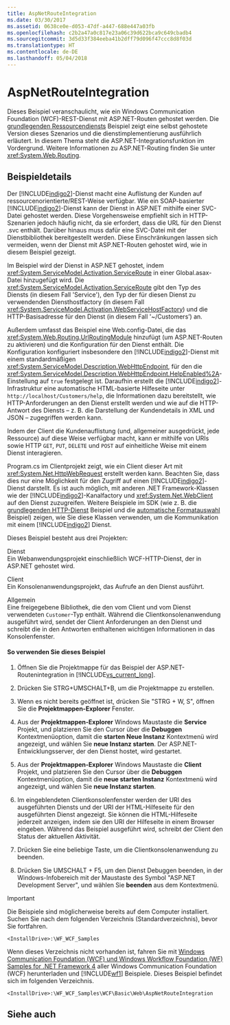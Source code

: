 ```yaml
---
title: AspNetRouteIntegration
ms.date: 03/30/2017
ms.assetid: 0638ce0e-d053-47df-a447-688e447a03fb
ms.openlocfilehash: c2b2a47a0c817e23a06c39d622bca9c649cbadb4
ms.sourcegitcommit: 3d5d33f384eeba41b2dff79d096f47ccc8d8f03d
ms.translationtype: HT
ms.contentlocale: de-DE
ms.lasthandoff: 05/04/2018
---
```

# <a name="aspnetrouteintegration"></a>AspNetRouteIntegration
Dieses Beispiel veranschaulicht, wie ein Windows Communication Foundation (WCF)-REST-Dienst mit ASP.NET-Routen gehostet werden. Die [grundlegenden Ressourcendiensts](../../../../docs/framework/wcf/samples/basic-resource-service.md) Beispiel zeigt eine selbst gehostete Version dieses Szenarios und die dienstimplementierung ausführlich erläutert. In diesem Thema steht die ASP.NET-Integrationsfunktion im Vordergrund. Weitere Informationen zu ASP.NET-Routing finden Sie unter <xref:System.Web.Routing>.  
  
## <a name="sample-details"></a>Beispieldetails  
 Der [!INCLUDE[indigo2](../../../../includes/indigo2-md.md)]-Dienst macht eine Auflistung der Kunden auf ressourcenorientierte/REST-Weise verfügbar. Wie ein SOAP-basierter [!INCLUDE[indigo2](../../../../includes/indigo2-md.md)]-Dienst kann der Dienst in ASP.NET mithilfe einer SVC-Datei gehostet werden. Diese Vorgehensweise empfiehlt sich in HTTP-Szenarien jedoch häufig nicht, da sie erfordert, dass die URL für den Dienst .svc enthält. Darüber hinaus muss dafür eine SVC-Datei mit der Dienstbibliothek bereitgestellt werden. Diese Einschränkungen lassen sich vermeiden, wenn der Dienst mit ASP.NET-Routen gehostet wird, wie in diesem Beispiel gezeigt.  
  
 Im Beispiel wird der Dienst in ASP.NET gehostet, indem <xref:System.ServiceModel.Activation.ServiceRoute> in einer Global.asax-Datei hinzugefügt wird. Die <xref:System.ServiceModel.Activation.ServiceRoute> gibt den Typ des Diensts (in diesem Fall 'Service'), den Typ der für diesen Dienst zu verwendenden Diensthostfactory (in diesem Fall <xref:System.ServiceModel.Activation.WebServiceHostFactory>) und die HTTP-Basisadresse für den Dienst (in diesem Fall '~/Customers’) an.  
  
 Außerdem umfasst das Beispiel eine Web.config-Datei, die das <xref:System.Web.Routing.UrlRoutingModule> hinzufügt (um ASP.NET-Routen zu aktivieren) und die Konfiguration für den Dienst enthält. Die Konfiguration konfiguriert insbesondere den [!INCLUDE[indigo2](../../../../includes/indigo2-md.md)]-Dienst mit einem standardmäßigen <xref:System.ServiceModel.Description.WebHttpEndpoint>, für den die <xref:System.ServiceModel.Description.WebHttpEndpoint.HelpEnabled%2A>-Einstellung auf `true` festgelegt ist. Daraufhin erstellt die [!INCLUDE[indigo2](../../../../includes/indigo2-md.md)]-Infrastruktur eine automatische HTML-basierte Hilfeseite unter `http://localhost/Customers/help`, die Informationen dazu bereitstellt, wie HTTP-Anforderungen an den Dienst erstellt werden und wie auf die HTTP-Antwort des Diensts – z. B. die Darstellung der Kundendetails in XML und JSON – zugegriffen werden kann.  
  
 Indem der Client die Kundenauflistung (und, allgemeiner ausgedrückt, jede Ressource) auf diese Weise verfügbar macht, kann er mithilfe von URIs sowie HTTP `GET`, `PUT`, `DELETE` und `POST` auf einheitliche Weise mit einem Dienst interagieren.  
  
 Program.cs im Clientprojekt zeigt, wie ein Client dieser Art mit <xref:System.Net.HttpWebRequest> erstellt werden kann. Beachten Sie, dass dies nur eine Möglichkeit für den Zugriff auf einen [!INCLUDE[indigo2](../../../../includes/indigo2-md.md)]-Dienst darstellt. Es ist auch möglich, mit anderen .NET Framework-Klassen wie der [!INCLUDE[indigo2](../../../../includes/indigo2-md.md)]-Kanalfactory und <xref:System.Net.WebClient> auf den Dienst zuzugreifen. Weitere Beispiele im SDK (wie z. B. die [grundlegenden HTTP-Dienst](../../../../docs/framework/wcf/samples/basic-http-service.md) Beispiel und die [automatische Formatauswahl](../../../../docs/framework/wcf/samples/automatic-format-selection.md) Beispiel) zeigen, wie Sie diese Klassen verwenden, um die Kommunikation mit einem [!INCLUDE[indigo2](../../../../includes/indigo2-md.md)] Dienst.  
  
 Dieses Beispiel besteht aus drei Projekten:  
  
 Dienst  
 Ein Webanwendungsprojekt einschließlich WCF-HTTP-Dienst, der in ASP.NET gehostet wird.  
  
 Client  
 Ein Konsolenanwendungsprojekt, das Aufrufe an den Dienst ausführt.  
  
 Allgemein  
 Eine freigegebene Bibliothek, die den vom Client und vom Dienst verwendeten `Customer`-Typ enthält. Während die Clientkonsolenanwendung ausgeführt wird, sendet der Client Anforderungen an den Dienst und schreibt die in den Antworten enthaltenen wichtigen Informationen in das Konsolenfenster.  
  
#### <a name="to-use-this-sample"></a>So verwenden Sie dieses Beispiel  
  
1.  Öffnen Sie die Projektmappe für das Beispiel der ASP.NET-Routenintegration in [!INCLUDE[vs_current_long](../../../../includes/vs-current-long-md.md)].  
  
2.  Drücken Sie STRG+UMSCHALT+B, um die Projektmappe zu erstellen.  
  
3.  Wenn es nicht bereits geöffnet ist, drücken Sie "STRG + W, S", öffnen Sie die **Projektmappen-Explorer** Fenster.  
  
4.  Aus der **Projektmappen-Explorer** Windows Maustaste die **Service** Projekt, und platzieren Sie den Cursor über die **Debuggen** Kontextmenüoption, damit die **starten Neue Instanz** Kontextmenü wird angezeigt, und wählen Sie **neue Instanz starten**.  Der ASP.NET-Entwicklungsserver, der den Dienst hostet, wird gestartet.  
  
5.  Aus der **Projektmappen-Explorer** Windows Maustaste die **Client** Projekt, und platzieren Sie den Cursor über die **Debuggen** Kontextmenüoption, damit die **neue starten Instanz** Kontextmenü wird angezeigt, und wählen Sie **neue Instanz starten**.  
  
6.  Im eingeblendeten Clientkonsolenfenster werden der URI des ausgeführten Diensts und der URI der HTML-Hilfeseite für den ausgeführten Dienst angezeigt. Sie können die HTML-Hilfeseite jederzeit anzeigen, indem sie den URI der Hilfeseite in einem Browser eingeben. Während das Beispiel ausgeführt wird, schreibt der Client den Status der aktuellen Aktivität.  
  
7.  Drücken Sie eine beliebige Taste, um die Clientkonsolenanwendung zu beenden.  
  
8.  Drücken Sie UMSCHALT + F5, um den Dienst Debuggen beenden, in der Windows-Infobereich mit der Maustaste des Symbol "ASP.NET Development Server", und wählen Sie **beenden** aus dem Kontextmenü.  
  
> [!IMPORTANT]
>  Die Beispiele sind möglicherweise bereits auf dem Computer installiert. Suchen Sie nach dem folgenden Verzeichnis (Standardverzeichnis), bevor Sie fortfahren.  
>   
>  `<InstallDrive>:\WF_WCF_Samples`  
>   
>  Wenn dieses Verzeichnis nicht vorhanden ist, fahren Sie mit [Windows Communication Foundation (WCF) und Windows Workflow Foundation (WF) Samples for .NET Framework 4](http://go.microsoft.com/fwlink/?LinkId=150780) aller Windows Communication Foundation (WCF) herunterladen und [!INCLUDE[wf1](../../../../includes/wf1-md.md)] Beispiele. Dieses Beispiel befindet sich im folgenden Verzeichnis.  
>   
>  `<InstallDrive>:\WF_WCF_Samples\WCF\Basic\Web\AspNetRouteIntegration`  
  
## <a name="see-also"></a>Siehe auch
